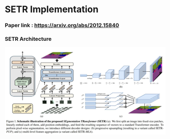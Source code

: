 # SETR Implementation
### Paper link : https://arxiv.org/abs/2012.15840  
### SETR Architecture  
<img src = "https://github.com/Sangh0/Vision-Transformer/blob/main/SETR/figure/figure1.JPG?raw=true">
